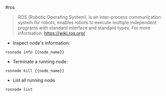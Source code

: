 #ros

> ROS (Robotic Operating System), is an inter-process communication system for robots, enables robots to execute multiple independent programs with standard interface and standard types.
> For more information: https://wiki.ros.org/

- Inspect node's information:

`rosnode info {{node_name}}`

- Terminate a running node:

`rosnode kill {{node_name}}`

- List all running node

`rosnode list`

